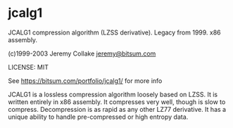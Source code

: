 # jcalg1
JCALG1 compression algorithm (LZSS derivative). Legacy from 1999. x86 assembly.

(c)1999-2003 Jeremy Collake <jeremy@bitsum.com>

LICENSE: MIT

See https://bitsum.com/portfolio/jcalg1/ for more info

JCALG1 is a lossless compression algorithm loosely based on LZSS. It is written entirely in x86 assembly. It compresses very well, though is slow to compress. Decompression is as rapid as any other LZ77 derivative. It has a unique ability to handle pre-compressed or high entropy data.
